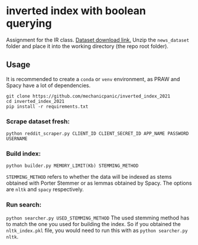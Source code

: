 # inverted index with boolean querying
Assignment for the IR class.
[Dataset download link.](https://drive.google.com/file/d/1fj8WNOfGsievss_Gd8UrM29aVI30Kpw-/view?usp=sharing)
Unzip the `news_dataset` folder and place it into the working directory (the repo root folder).

## Usage
It is recommended to create a `conda` or `venv` environment, as PRAW and Spacy have a lot of dependencies.

``` 
git clone https://github.com/mechanicpanic/inverted_index_2021
cd inverted_index_2021
pip install -r requirements.txt 
```


### Scrape dataset fresh:
`python reddit_scraper.py CLIENT_ID CLIENT_SECRET_ID APP_NAME PASSWORD USERNAME`

### Build index:
`python builder.py MEMORY_LIMIT(Kb) STEMMING_METHOD`

`STEMMING_METHOD` refers to whether the data will be indexed as stems obtained with Porter Stemmer or as lemmas obtained by Spacy.
The options are `nltk` and `spacy` respectively.

### Run search:
`python searcher.py USED_STEMMING_METHOD`
The used stemming method has to match the one you used for building the index. So if you obtained the `nltk_index.pkl` file, you would need to run this with as `python searcher.py nltk`.


